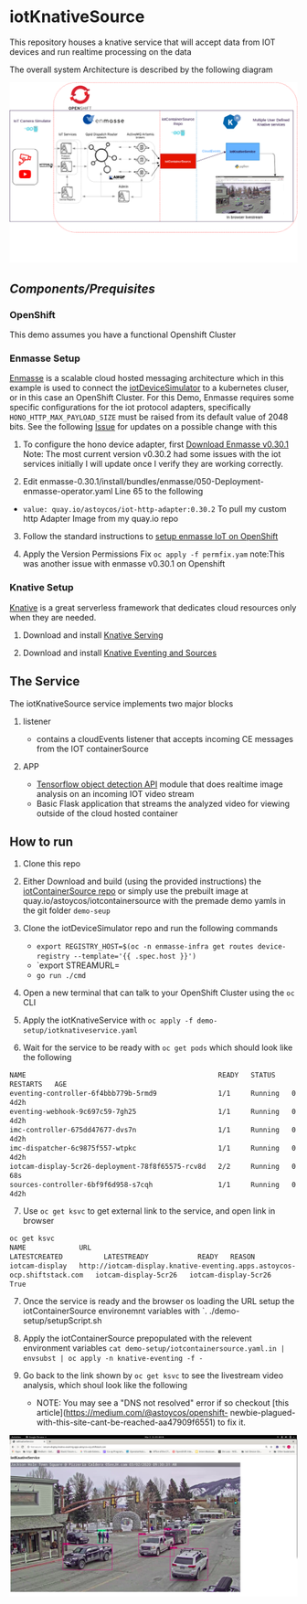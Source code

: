 # iotKnativeSource

This repository houses a knative service that will accept data from IOT devices and run realtime processing on the data

The overall system Architecture is described by the following diagram 

![image1](https://raw.githubusercontent.com/astoycos/iotKnativeSource/master/docs/iotKnativeSource.png)

## *Components/Prequisites*  

### OpenShift
  This demo assumes you have a functional Openshift Cluster 
  
### Enmasse Setup

[Enmasse](enmasse.io) is a scalable cloud hosted messaging architecture which in this example is used to connect the [iotDeviceSimulator](https://github.com/astoycos/iotDeviceSimulator) to a kubernetes cluser, or in this case an OpenShift Cluster. 
For this Demo, Enmasse requires some specific configurations for the iot protocol adapters, specifically `HONO_HTTP_MAX_PAYLOAD_SIZE` must be raised from its default value of 2048 bits. See the following [Issue](https://github.com/EnMasseProject/enmasse/issues/4032) for updates on a possible change with this

1. To configure the hono device adapter, first [Download Enmasse v0.30.1](https://github.com/EnMasseProject/enmasse/releases/tag/0.30.1) Note: The most current version v0.30.2 had some issues with the iot services initially I will update once I verify they are working correctly. 

2. Edit enmasse-0.30.1/install/bundles/enmasse/050-Deployment-enmasse-operator.yaml Line 65 to the following 
* `value: quay.io/astoycos/iot-http-adapter:0.30.2` To pull my custom http Adapter Image from my quay.io repo

3. Follow the standard instructions to [setup enmasse IoT on OpenShift](https://enmasse.io/documentation/0.30.2/openshift/#'iot-guide-messaging-iot)

4. Apply the Version Permissions Fix `oc apply -f permfix.yam` note:This was another issue with enmasse v0.30.1 on Openshift


### Knative Setup

[Knative](https://knative.dev/) is a great serverless framework that dedicates cloud resources only when they are needed. 

  1. Download and install [Knative Serving](https://knative.dev/docs/serving/) 
  
  2. Download and install [Knative Eventing and Sources](https://knative.dev/docs/eventing/) 
  
## The Service

The iotKnativeSource service implements two major blocks 

   1. listener 
      - contains a cloudEvents listener that accepts incoming CE messages from the IOT containerSource

   2. APP
      - [Tensorflow object detection API](https://github.com/tensorflow/models/tree/master/research/object_detection) module         that does realtime image analysis on an incoming IOT video stream 
      - Basic Flask application that streams the analyzed video for viewing outside of the cloud hosted container 

 ## How to run 
 
 1. Clone this repo 
 
 2. Either Download and build (using the provided instructions) the [iotContainerSource repo](https://github.com/astoycos/iotContainerSource) or simply use the prebuilt image at quay.io/astoycos/iotcontainersource with the premade demo yamls in the git folder `demo-seup`
 
 3. Clone the iotDeviceSimulator repo and run the following commands 
      * `export REGISTRY_HOST=$(oc -n enmasse-infra get routes device-registry --template='{{ .spec.host }}')`
      * `export STREAMURL=<youtube livestream link> 
      * `go run ./cmd`
 
 4. Open a new terminal that can talk to your OpenShift Cluster using the `oc` CLI

 5. Apply the iotKnativeService with `oc apply -f demo-setup/iotknativeservice.yaml`
 
 6. Wait for the service to be ready with `oc get pods` which should look like the following 

```
NAME                                               READY   STATUS    RESTARTS   AGE
eventing-controller-6f4bbb779b-5rmd9               1/1     Running   0          4d2h
eventing-webhook-9c697c59-7gh25                    1/1     Running   0          4d2h
imc-controller-675dd47677-dvs7n                    1/1     Running   0          4d2h
imc-dispatcher-6c9875f557-wtpkc                    1/1     Running   0          4d2h
iotcam-display-5cr26-deployment-78f8f65575-rcv8d   2/2     Running   0          68s
sources-controller-6bf9f6d958-s7cqh                1/1     Running   0          4d2h
```
 7. Use `oc get ksvc` to get external link to the service, and open link in browser 
 ```
 oc get ksvc
NAME             URL                                                                       LATESTCREATED          LATESTREADY            READY   REASON
iotcam-display   http://iotcam-display.knative-eventing.apps.astoycos-ocp.shiftstack.com   iotcam-display-5cr26   iotcam-display-5cr26   True    
```
 
 7. Once the service is ready and the browser os loading the URL setup the iotContainerSource environemnt variables with `. ./demo-setup/setupScript.sh 
 
 8. Apply the iotContainerSource prepopulated with the relevent environment variables `cat demo-setup/iotcontainersource.yaml.in | envsubst | oc apply -n knative-eventing -f -`
 
 9. Go back to the link shown by `oc get ksvc` to see the livestream video analysis, which shoul look like the following
      * NOTE: You may see a "DNS not resolved" error if so checkout [this article](https://medium.com/@astoycos/openshift-          newbie-plagued-with-this-site-cant-be-reached-aa47909f6551) to fix it. 
 
 ![image0](https://raw.githubusercontent.com/astoycos/iotKnativeSource/master/docs/Article.jpg)

